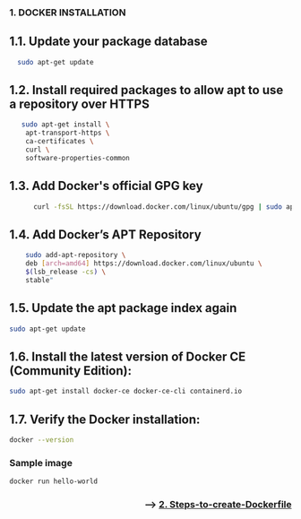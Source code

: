 
### 1. DOCKER INSTALLATION

## 1.1. Update your package database
```bash
  sudo apt-get update
```
## 1.2. Install required packages to allow apt to use a repository over HTTPS
```bash
   sudo apt-get install \
  	apt-transport-https \
  	ca-certificates \
  	curl \
  	software-properties-common
```
## 1.3. Add Docker's official GPG key
```bash
      curl -fsSL https://download.docker.com/linux/ubuntu/gpg | sudo apt-key add -
```
## 1.4. Add Docker’s APT Repository
```bash
    sudo add-apt-repository \
    deb [arch=amd64] https://download.docker.com/linux/ubuntu \
    $(lsb_release -cs) \
    stable"
```
## 1.5. Update the apt package index again
```bash
sudo apt-get update
```
## 1.6. Install the latest version of Docker CE (Community Edition):
```bash
sudo apt-get install docker-ce docker-ce-cli containerd.io
```
## 1.7. Verify the Docker installation:
```bash
docker --version
```
### Sample image
```bash
docker run hello-world
```
<div align="right">
  
### --> [2. Steps-to-create-Dockerfile](https://github.com/Sruthi-22012002/DevOps-Azure/blob/main/Docker/Steps-to-create-a-Dockerfile/README.md)

</div>
